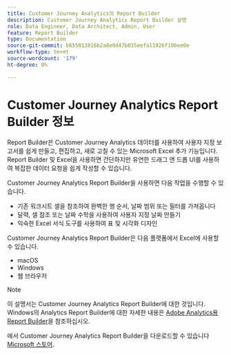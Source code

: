 ```yaml
---
title: Customer Journey Analytics의 Report Builder
description: Customer Journey Analytics Report Builder 설명
role: Data Engineer, Data Architect, Admin, User
feature: Report Builder
type: Documentation
source-git-commit: b655813816b2a8e0d47b035eefa11926f106ee0e
workflow-type: tm+mt
source-wordcount: '179'
ht-degree: 0%

---
```



# Customer Journey Analytics Report Builder 정보

Report Builder은 Customer Journey Analytics 데이터를 사용하여 사용자 지정 보고서를 쉽게 만들고, 편집하고, 새로 고칠 수 있는 Microsoft Excel 추가 기능입니다. Report Builder 및 Excel을 사용하면 간단하지만 유연한 드래그 앤 드롭 UI를 사용하여 복잡한 데이터 요청을 쉽게 작성할 수 있습니다.

Customer Journey Analytics Report Builder을 사용하면 다음 작업을 수행할 수 있습니다.

- 기존 워크시트 셀을 참조하여 완벽한 행 순서, 날짜 범위 또는 필터를 가져옵니다
- 달력, 셀 참조 또는 날짜 수학을 사용하여 사용자 지정 날짜 만들기
- 익숙한 Excel 서식 도구를 사용하여 표 및 시각화 디자인

Customer Journey Analytics Report Builder은 다음 플랫폼에서 Excel에 사용할 수 있습니다.

- macOS
- Windows
- 웹 브라우저


>[!NOTE]
>
>이 설명서는 Customer Journey Analytics Report Builder에 대한 것입니다. Windows의 Analytics Report Builder에 대한 자세한 내용은 [Adobe Analytics용 Report Builder](https://experienceleague.adobe.com/docs/analytics/analyze/report-builder/home.html?lang=en)을 참조하십시오.

에서 Customer Journey Analytics Report Builder을 다운로드할 수 있습니다
[Microsoft 스토어](https://www.microsoft.com/en-us/store/apps/windows).
